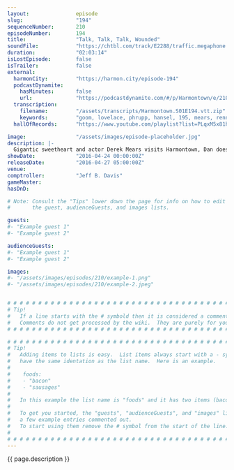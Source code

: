 ```yaml
---
layout:               episode
slug:                 "194"
sequenceNumber:       210
episodeNumber:        194
title:                "Talk, Talk, Talk, Wounded"
soundFile:            "https://chtbl.com/track/E2288/traffic.megaphone.fm/STA3551674438.mp3?updated=1560211176"
duration:             "02:03:14"
isLostEpisode:        false
isTrailer:            false
external:
  harmonCity:         "https://harmon.city/episode-194"
  podcastDynamite:
    hasMinutes:       false
    url:              "https://podcastdynamite.com/#/p/Harmontown/e/210/194"
  transcription:
    filename:         "/assets/transcripts/Harmontown.S01E194.vtt.zip"
    keywords:         "goom, lovelace, phrupp, hansel, 195, mears, renner's, holodeck, ada, renner, derek, goon, c-3po, feisty, stuntman, cranberry, exercises, crusty, doo, gretel, tamale, yearbook, bronson, christensen, dioxide"
  hallOfRecords:      "https://www.youtube.com/playlist?list=PLqxM5x81hNOZwYlOdi332mkfS1XJvSRkJ"

image:                "/assets/images/episode-placeholder.jpg"
description: |-
  Gigantic sweetheart and actor Derek Mears visits Harmontown, Dan doesn't trust when Rob says "I love you", music by Jeordie White.
showDate:             "2016-04-24 00:00:00Z"
releaseDate:          "2016-04-27 05:00:00Z"
venue:                
comptroller:          "Jeff B. Davis"
gameMaster:           
hasDnD:               

# Note: Consult the "Tips" lower down the page for info on how to edit
#       the guest, audienceGuests, and images lists.

guests:
#- "Example guest 1"
#- "Example guest 2"

audienceGuests:
#- "Example guest 1"
#- "Example guest 2"

images:
#- "/assets/images/episodes/210/example-1.png"
#- "/assets/images/episodes/210/example-2.jpeg"


# # # # # # # # # # # # # # # # # # # # # # # # # # # # # # # # # # # # # # # # # # # # #
# Tip!
#   If a line starts with the # symbold then it is considered a comment.
#   Comments do not get processed by the wiki.  They are purely for your information.
# # # # # # # # # # # # # # # # # # # # # # # # # # # # # # # # # # # # # # # # # # # # #

# # # # # # # # # # # # # # # # # # # # # # # # # # # # # # # # # # # # # # # # # # # # #
# Tip!
#   Adding items to lists is easy.  List items always start with a - symbol and have
#   have the same identation as the list name.  Here is an example.
#
#    foods:
#    - "bacon"
#    - "sausages"
#
#   In this example the list name is "foods" and it has two items (bacon, and sausages).
#
#   To get you started, the "guests", "audienceGuests", and "images" lists below have
#   a few example entries commented out.
#   To start using them remove the # symbol from the start of the line.
#
# # # # # # # # # # # # # # # # # # # # # # # # # # # # # # # # # # # # # # # # # # # # #
---
```


<!-- The episode description will be rendered here -->
{{ page.description }}

<!-- Add your content BELOW here -->
<!-- vvvvvvvvvvvvvvvvvvvvvvvvvvv -->




<!-- ^^^^^^^^^^^^^^^^^^^^^^^^^^^ -->
<!-- Add your content ABOVE here -->

<!-- The episode gallery will be rendered here -->